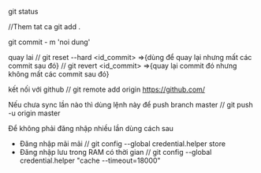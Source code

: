 git status

//Them tat ca
git add . 

git commit - m 'noi dung'

quay lai
// git reset --hard <id_commit> =>{dùng để quay lại nhưng mất các commit sau đó}
// git revert <id_commit> =>{quay lại commit đó nhưng không mất các commit sau đó}

kết nối với github
// git remote add origin https://github.com/<link account>

Nếu chưa sync lần nào thì dùng lệnh này để push branch master
// git push -u origin master 

Để không phải đăng nhập nhiều lần dùng cách sau
- Đăng nhập mãi mãi
// git config --global credential.helper store 
- Đăng nhập lưu trong RAM có thời gian
// git config --global credential.helper "cache --timeout=18000"
